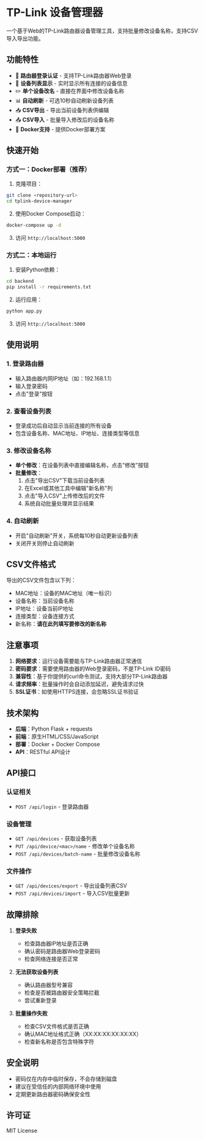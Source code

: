 # TP-Link 设备管理器

一个基于Web的TP-Link路由器设备管理工具，支持批量修改设备名称，支持CSV导入导出功能。

## 功能特性

- 🔐 **路由器登录认证** - 支持TP-Link路由器Web登录
- 📱 **设备列表显示** - 实时显示所有连接的设备信息
- ✏️ **单个设备改名** - 直接在界面中修改设备名称
- 📊 **自动刷新** - 可选10秒自动刷新设备列表
- 📥 **CSV导出** - 导出当前设备列表供编辑
- 📤 **CSV导入** - 批量导入修改后的设备名称
- 🐳 **Docker支持** - 提供Docker部署方案

## 快速开始

### 方式一：Docker部署（推荐）

1. 克隆项目：
```bash
git clone <repository-url>
cd tplink-device-manager
```

2. 使用Docker Compose启动：
```bash
docker-compose up -d
```

3. 访问 `http://localhost:5000`

### 方式二：本地运行

1. 安装Python依赖：
```bash
cd backend
pip install -r requirements.txt
```

2. 运行应用：
```bash
python app.py
```

3. 访问 `http://localhost:5000`

## 使用说明

### 1. 登录路由器
- 输入路由器内网IP地址（如：192.168.1.1）
- 输入登录密码
- 点击"登录"按钮

### 2. 查看设备列表
- 登录成功后自动显示当前连接的所有设备
- 包含设备名称、MAC地址、IP地址、连接类型等信息

### 3. 修改设备名称
- **单个修改**：在设备列表中直接编辑名称，点击"修改"按钮
- **批量修改**：
  1. 点击"导出CSV"下载当前设备列表
  2. 在Excel或其他工具中编辑"新名称"列
  3. 点击"导入CSV"上传修改后的文件
  4. 系统自动批量处理并显示结果

### 4. 自动刷新
- 开启"自动刷新"开关，系统每10秒自动更新设备列表
- 关闭开关则停止自动刷新

## CSV文件格式

导出的CSV文件包含以下列：
- MAC地址：设备的MAC地址（唯一标识）
- 设备名称：当前设备名称
- IP地址：设备当前IP地址
- 连接类型：设备连接方式
- 新名称：**请在此列填写要修改的新名称**

## 注意事项

1. **网络要求**：运行设备需要能与TP-Link路由器正常通信
2. **密码要求**：需要使用路由器的Web登录密码，不是TP-Link ID密码
3. **兼容性**：基于你提供的curl命令测试，支持大部分TP-Link路由器
4. **请求频率**：批量操作时会自动添加延迟，避免请求过快
5. **SSL证书**：如使用HTTPS连接，会忽略SSL证书验证

## 技术架构

- **后端**：Python Flask + requests
- **前端**：原生HTML/CSS/JavaScript
- **部署**：Docker + Docker Compose
- **API**：RESTful API设计

## API接口

### 认证相关
- `POST /api/login` - 登录路由器

### 设备管理
- `GET /api/devices` - 获取设备列表
- `PUT /api/device/<mac>/name` - 修改单个设备名称
- `POST /api/devices/batch-name` - 批量修改设备名称

### 文件操作
- `GET /api/devices/export` - 导出设备列表CSV
- `POST /api/devices/import` - 导入CSV批量更新

## 故障排除

1. **登录失败**
   - 检查路由器IP地址是否正确
   - 确认密码是路由器Web登录密码
   - 检查网络连接是否正常

2. **无法获取设备列表**
   - 确认路由器型号兼容
   - 检查是否被路由器安全策略拦截
   - 尝试重新登录

3. **批量操作失败**
   - 检查CSV文件格式是否正确
   - 确认MAC地址格式正确（XX:XX:XX:XX:XX:XX）
   - 检查新名称是否包含特殊字符

## 安全说明

- 密码仅在内存中临时保存，不会存储到磁盘
- 建议在受信任的内部网络环境中使用
- 定期更新路由器密码确保安全性

## 许可证

MIT License